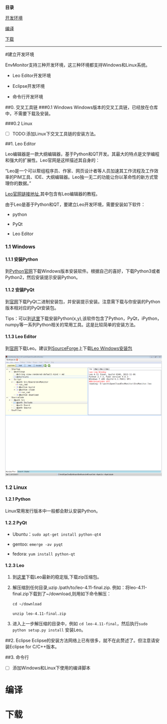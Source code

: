 **目录**

[开发环境](#建立开发环境)

[编译](#编译)

[下载](#下载)

-----------------------

#建立开发环境

EnvMonitor支持三种开发环境，这三种环境都支持Windows和Linux系统。

- Leo Editor开发环境

- Eclipse开发环境

- 命令行开发环境
  
##0. 交叉工具链
###0.1 Windows
Windows版本的交叉工具链，已经放在仓库中，不需要下载及安装。

###0.2 Linux
- [ ] TODO:添加Linux下交叉工具链的安装方法。

##1. Leo Editor

Leo编辑器是一款大纲编辑器，基于Python和QT开发。其最大的特点是文学编程和强大的扩展性。Leo官网是这样描述其自身的：
 
“Leo是一个可以帮组程序员、作家、网页设计者等人员加速其工作流程及工作效率的PIM工具、IDE、大纲编辑器。Leo独一无二的功能让你以革命性的新方式管理你的数据。”

[Leo官网链接地址](www.leoeditor.com),其中包含有Leo编辑器的教程。

由于Leo是基于Python和QT，要建立Leo开发环境，需要安装如下软件：

- python

- PyQt

- Leo Editor 

### 1.1 Windows
#### 1.1.1 安装Python

到[Python官网](https://www.python.org/downloads/)下载Windows版本安装软件。根据自己的喜好，下载Python3或者Python2，然后安装提示安装Python。


#### 1.1.2 安装PyQt
到[官网](http://www.riverbankcomputing.co.uk/software/pyqt/download)下载PyQt二进制安装包，并安装提示安装。注意需下载与你安装的Python版本相对应的PyQt安装包。

Tips：可以到[这里](http://www.mirrorservice.org/sites/pythonxy.com/)下载安装Python(x,y),该软件包含了Python，PyQt，iPython，numpy等一系列Python相关的常用工具。这是比较简单的安装方法。

#### 1.1.3 Leo Editor
到[官网](http://www.leoeditor.com/download.html)下载Leo。建议到[SourceForge](http://sourceforge.net/projects/leo/files/)上下载[Leo Windows安装包](http://sourceforge.net/projects/leo/files/Leo/4.11-final/LeoSetup-4.11-final.exe/download)



![leo截屏](./Doc/res/leo-screen.png)

### 1.2 Linux
#### 1.2.1 Python

Linux常用发行版本中一般都会默认安装Python。

#### 1.2.2 PyQt

- Ubuntu：`sudo apt-get install python-qt4`

- gentoo: `emerge -av pyqt`

- fedora: `yum install python-qt`

#### 1.2.3 Leo

1. 到[这里](http://sourceforge.net/projects/leo/files/Leo/)下载Leo最新的稳定版,下载zip压缩包。
2. 解压缩到任何目录,uzip /path/to/leo-4.11-final.zip. 例如：将leo-4.11-final.zip下载到了~/download,则用如下命令解压：

    `cd ~/download`
   
    `unzip leo-4.11-final.zip`
3. 进入上一步解压缩的目录中，例如 `cd leo-4.11-final`，然后执行`sudo python setup.py install` 安装Leo。

##2. Eclipse
Eclipse的安装方法网络上已有很多，就不在此赘述了。但注意请安装Eclipse for C/C++版本。


##3. 命令行

- [ ] 添加Windows和Linux下使用的编译脚本


# 编译

# 下载
